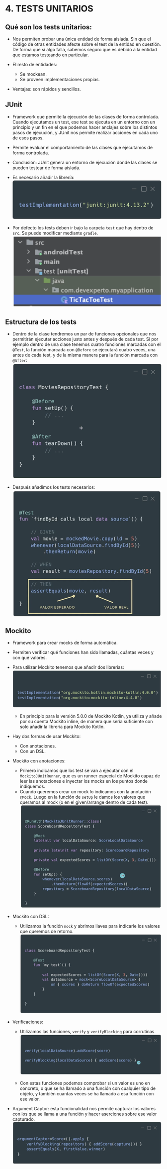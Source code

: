 # 4. TESTS UNITARIOS


## Qué son los tests unitarios:

- Nos permiten probar una única entidad de forma aislada. Sin que el código de otras entidades afecte sobre el test de la entidad en cuestión. De forma que si algo falla, sabemos seguro que es debido a la entidad que estamos testeando en particular.

- El resto de entidades:
	- Se mockean.
	- Se proveen implementaciones propias.

- Ventajas: son rápidos y sencillos.


## JUnit

- Framework que permite la ejecución de las clases de forma controlada. Cuando ejecutamos un test, ese test se ejecuta en un entorno con un principio y un fin en el que podemos hacer anclajes sobre los distintos pasos de ejecución, y JUnit nos permite realizar acciones en cada uno de esos pasos.

- Permite evaluar el comportamiento de las clases que ejecutamos de forma controlada.

- Conclusión: JUnit genera un entorno de ejecución donde las clases se pueden testear de forma aislada.

- Es necesario añadir la librería:
	![junit libreria](./images/junit_libreria.png)

- Por defecto los tests deben ir bajo la carpeta `test` que hay dentro de `src`. Se puede modificar mediante `gradle`.
	![carpeta defecto](./images/carpeta_defecto.png)


## Estructura de los tests

- Dentro de la clase tendremos un par de funciones opcionales que nos permitirán ejecutar acciones justo antes y después de cada test. Si por ejemplo dentro de una clase tenemos cuatro funciones marcadas con el `@Test`, la función marcada con `@Before` se ejecutará cuatro veces, una antes de cada test, y de la misma manera para la función marcada con `@After`:
	![after before](./images/after_before.png)


- Después añadimos los tests necesarios:
	![test estructura](./images/test_estructura.png)


## Mockito

- Framework para crear mocks de forma automática.

- Permiten verificar qué funciones han sido llamadas, cuántas veces y con qué valores.

- Para utilizar Mockito tenemos que añadir dos librerías:
	![mockito libreria](./images/mockito_libreria.png)
	* En principio para ls versión 5.0.0 de Mockito Kotlin, ya utiliza y añade por su cuenta Mockito inline, de manera que sería suficiente con solo añadir la librería para Mockito Kotlin.

- Hay dos formas de usar Mockito: 
	- Con anotaciones.
	- Con un DSL.

- Mockito con anotaciones:
	- Primero indicamos que los test se van a ejecutar con el `MockitoJUnitRunner`, que es un runner especial de Mockito capaz de leer las anotaciones e inyectar los mocks en los puntos donde indiquemos.
	- Cuando queremos crear un mock lo indicamos con la anotación `@Mock`. Luego en la función de `setUp` le damos los valores que queramos al mock (o en el given/arrange dentro de cada test).
	![mockito anotaciones](./images/mockito_anotaciones.png)

- Mockito con DSL:
	- Utilizamos la función `mock` y abrimos llaves para indicarle los valores que queremos de retorno.
	![mockito dsl](./images/mockito_dsl.png)

- Verificaciones:
	- Utilizamos las funciones, `verify` y `verifyBlocking` para corrutinas.
	![mockito verify](./images/mockito_verify.png)

	- Con estas funciones podemos comprobar si un valor es uno en concreto, o que se ha llamado a una función con cualquier tipo de objeto, y también cuantas veces se ha llamado a esa función con ese valor.

- Argument Captor: esta funcionalidad nos permite capturar los valores con los que se llama a una función y hacer aserciones sobre ese valor capturado.
	![mockito captor](./images/mockito_captor.png)

























